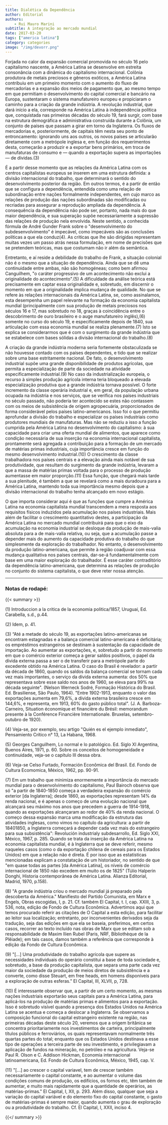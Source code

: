 ```yaml
---
title: Dialética da Dependência
author: Editorial
authors:
    - Rui Mauro Marini
subtitle: A integração ao mercado mundial
date: 2017-03-20
tags: ["america latina"]
category: categories
image: "/img/devorr.png"
---
```


Forjada no calor da expansão comercial promovida no século 16 pelo capitalismo nascente, a América Latina se desenvolve em estreita consonância com a dinâmica do capitalismo internacional. Colônia produtora de metais preciosos e gêneros exóticos, a América Latina contribuiu em um primeiro momento com o aumento do fluxo de mercadorias e a expansão dos meios de pagamento que, ao mesmo tempo em que permitiam o desenvolvimento do capital comercial e bancário na Europa, sustentaram o sistema manufatureiro europeu e propiciaram o caminho para a criação da grande indústria. A revolução industrial, que dará início a ela, corresponde na América Latina à independência política que, conquistada nas primeiras décadas do século 19, fará surgir, com base na estrutura demográfica e administrativa construída durante a Colônia, um conjunto de países que passam a girar em torno da Inglaterra. Os fluxos de mercadorias e, posteriormente, de capitais têm nesta seu ponto de entroncamento: ignorando uns aos outros, os novos países se articularão diretamente com a metrópole inglesa e, em função dos requerimentos desta, começarão a produzir e a exportar bens primários, em troca de manufaturas de consumo e — quando a exportação supera as importações — de dívidas.(3)

É a partir desse momento que as relações da América Latina com os centros capitalistas europeus se inserem em uma estrutura definida: a divisão internacional do trabalho, que determinará o sentido do desenvolvimento posterior da região. Em outros termos, é a partir de então que se configura a dependência, entendida como uma relação de subordinação entre nações formalmente independentes, em cujo marco as relações de produção das nações subordinadas são modificadas ou recriadas para assegurar a reprodução ampliada da dependência. A consequência da dependência não pode ser, portanto, nada mais do que maior dependência, e sua superação supõe necessariamente a supressão das relações de produção nela envolvida. Neste sentido, a conhecida fórmula de André Gunder Frank sobre o "desenvolvimento do subdesenvolvimento" é impecável, como impecáveis são as conclusões políticas a que ela conduz(4). As criticas que lhe são dirigidas representam muitas vezes um passo atrás nessa formulação, em nome de precisões que se pretendem teóricas, mas que costumam não ir além da semântica.

Entretanto, e aí reside a debilidade do trabalho de Frank, a situação colonial não é o mesmo que a situação de dependência. Ainda que se dê uma continuidade entre ambas, não são homogéneas; como bem afirmou Canguilhem, "o caráter progressivo de um acontecimento não exclui a originalidade do acontecimento".(5) A dificuldade da análise teórica está precisamente em captar essa originalidade e, sobretudo, em discernir o momento em que a originalidade implica mudança de qualidade. No que se refere às relações internacionais da América Latina, se, como assinalamos, esta desempenha um papel relevante na formação da economia capitalista mundial (principalmente com sua produção de metais preciosos nos séculos 16 e 17, mas sobretudo no 18, graças à coincidência entre o descobrimento de ouro brasileiro e o auge manufatureiro inglês),(6) somente no curso do século 19, e especificamente depois de 1840, sua articulação com essa economia mundial se realiza plenamente.(7) Isto se explica se considerarmos que é com o surgimento da grande indústria que se estabelece com bases sólidas a divisão internacional do trabalho.(8)

A criação da grande indústria moderna seria fortemente obstaculizada se não houvesse contado com os países dependentes, e tido que se realizar sobre uma base estritamente nacional. De fato, o desenvolvimento industrial supõe uma grande disponibilidade de produtos agrícolas, que permita a especialização de parte da sociedade na atividade especificamente industrial.(9) No caso da industrialização europeia, o recurso à simples produção agrícola interna teria bloqueado a elevada especialização produtiva que a grande indústria tornava possível. O forte incremento da classe operária industrial e, em geral, da população urbana ocupada na indústria e nos serviços, que se verifica nos países industriais no século passado, não poderia ter acontecido se estes não contassem com os meios de subsistência de origem agropecuária, proporcionados de forma considerável pelos países latino-americanos. Isso foi o que permitiu aprofundar a divisão do trabalho e especializar os países industriais como produtores mundiais de manufaturas. Mas não se reduziu a isso a função cumprida pela América Latina no desenvolvimento do capitalismo: à sua capacidade para criar uma oferta mundial de alimentos, que aparece como condição necessária de sua inserção na economia internacional capitalista, prontamente será agregada a contribuição para a formação de um mercado de matérias primas industriais, cuja importância cresce em função do mesmo desenvolvimento industrial.(10) O crescimento da classe trabalhadora nos países centrais e a elevação ainda mais notável de sua produtividade, que resultam do surgimento da grande indústria, levaram a que a massa de matérias primas voltada para o processo de produção aumentasse em maior proporção.(11) Essa função, que chegará mais tarde a sua plenitude, é também a que se revelará como a mais duradoura para a América Latina, mantendo toda sua importância mesmo depois que a divisão internacional do trabalho tenha alcançado em novo estágio.

O que importa considerar aqui é que as funções que cumpre a América Latina na economia capitalista mundial transcendem a mera resposta aos requisitos físicos induzidos pela acumulação nos países industriais. Mais além de facilitar o crescimento quantitativo destes, a participação da América Latina no mercado mundial contribuirá para que o eixo da acumulação na economia industrial se desloque da produção de mais-valia absoluta para a de mais-valia relativa, ou seja, que a acumulação passe a depender mais do aumento da capacidade produtiva do trabalho do que simplesmente da exploração do trabalhador. No entanto, o desenvolvimento da produção latino-americana, que permite à região coadjuvar com essa mudança qualitativa nos países centrais, dar-se-á fundamentalmente com base em uma maior exploração do trabalhador. É esse caráter contraditório da dependência latino-americana, que determina as relações de produção no conjunto do sistema capitalista, o que deve reter nossa atenção.

---


### Notas de rodapé:

{{< summary >}}

(1) Introduccion a la critica de la economia politica/1857, Uruguai, Ed. Carabella, s.d., p.44.

(2) Idem, p. 41.

(3) “Até a metade do século 19, as exportações latino-americanas se encontram estagnadas e a balança comercial latino-americana é deficitária; os empréstimos estrangeiros se destinam à sustentação da capacidade de importação. Ao aumentar as exportações, e, sobretudo a partir do momento em que o comércio exterior começa a gerar saldos positivos, o papel da dívida externa passa a ser o de transferir para a metrópole parte do excedente obtido na América Latina. O caso do Brasil é revelador: a partir da década de 1860, quando os saldos da balança comercial se tornam cada vez mais importantes, o serviço da dívida externa aumenta: dos 50% que representava sobre esse saldo nos anos de 1960, se eleva para 99% na década seguinte". (Nelson Werneck Sodré, Formação Histórica do Brasil. Ed. Brasiliense, São Paulo, 1964). "Entre 1902-1913, enquanto o valor das exportações aumenta em 79,6%, a dívida externa brasileira cresce em 144,6%, e representa, em 1913, 60% do gasto público total". (J. A. Barboza-Carneiro, Situation économique et financière du Brésil: memorandum presente à la Conférence Financière Internationale. Bruxelas, setembro-outubro de 1920). 

(4) Veja-se, por exemplo, seu artigo "Quién es el ejemplo inmediato", Pensamiento Crítico n° 13, La Habana, 1968. 

(5) Georges Canguilhem, Lo normal e lo patológico. Ed. Siglo XI Argentina, Buenos Aires, 1971, p. 60. Sobre os conceitos de homogeneidade e continuidade, veja-se o capítulo III dessa obra. 

(6) Veja-se Celso Furtado, Formación Econômica del Brasil. Ed. Fondo de Cultura Ecomomica, México, 1962, pp. 90-91. 

(7) Em um trabalho que minimiza enormemente a importância do mercado mundial para o desenvolvimento do capitalismo, Paul Bairoch observa que só "a partir de 1840-1850 começa a verdadeira expansão do comércio exterior [da Inglaterra]; desde 1860, as exportações representam 14% da renda nacional, e é apenas o começo de uma evolução nacional que alcançará seu máximo nos anos que precedem a guerra de 1914-1918, quando as exportações alcançaram ao redor de 40% da renda nacional. O começo dessa expansão marca uma modificação da estrutura das atividades inglesas, como vimos no capítulo da agricultura: a partir de 18401850, a Inglaterra começará a depender cada vez mais do estrangeiro para sua subsistência": Revolución industrialy subdesarrollo, Ed. Siglo XXI, México, 1967, p. 285. Quando se trata da inserção da América Latina na economia capitalista mundial, é à Inglaterra que se deve referir, mesmo naqueles casos (como o da exportação chilena de cereais para os Estados Unidos) em que a relação não é direta. É por isso que as estatísticas mencionadas explicam a constatação de um historiador, no sentido de que "em quase todas as partes [da América Latina], os níveis de comércio internacional de 1850 não excedem em muito os de 1825" (Túlio Halperin Donghi, Historia contemporânea de América Latina. Alianza Editorial, Madrid, 1970, p.158). 

(8) "A grande indústria criou o mercado mundial já preparado pela descoberta da América." Manifiesto del Partido Comunista, em Marx e Engels, Obras escogidas, I, p. 21. Cf. também El Capital, t. I, cap. XXIII, 3, p. 536, nota, edição de Fondo de Cultura Econômica. Advertimos aqui que temos procurado referir as citações de O Capital a esta edição, para facilitar ao leitor sua localização; entretanto, por inconvenientes derivados seja da tradução, seja das edições em que ela se baseia, preferimos, em certos casos, recorrer ao texto incluído nas obras de Marx que se editam sob a responsabilidade de Maxim Ilien Rubel (Paris, NRF, Bibliothèque de la Plêiade); em tais casos, damos também a referência que corresponde à edição da Fondo de Cultura Econômica. 

(9) "[...] Uma produtividade do trabalho agrícola que supere as necessidades individuais do operário constitui a base de toda sociedade e, sobretudo, a base da produção capitalista, que separa uma parte cada vez maior da sociedade da produção de meios diretos de subsistência e a converte, como disse Steuart, em free heads, em homens disponíveis para a exploração de outras esferas." El Capital, III, XLVII, p, 728. 

(10) É interessante observar que, a partir de um certo momento, as mesmas nações industriais exportarão seus capitais para a América Latina, para aplicá-los na produção de matérias primas e alimentos para a exportação. Isso é sobretudo visível quando a presença dos Estados Unidos na América Latina se acentua e começa a deslocar a Inglaterra. Se observamos a composição funcional do capital estrangeiro existente na região, nas primeiras décadas deste século 20, veremos que a origem britânica se concentra prioritariamente nos investimentos de carteira, principalmente títulos públicos e ferroviários, os quais representavam normalmente três quartas partes do total; enquanto que os Estados Unidos destinava a esse tipo de operações a terceira parte de seu investimento, e privilegiavam a aplicação de fundos na mineração, no petróleo e na agricultura. Veja-se Paul R. Olson e C. Addison Hickman, Economia internacional latinoamericana, Ed. Fondo de Cultura Econômica, México, 1945, cap. V. 

(11) "[...] ao crescer o capital variavel, tem de crescer também necessariamente o capital constante, e ao aumentar o volume das condições comuns de produção, os edifícios, os fornos etc, têm também de aumentar, e muito mais rapidamente que a quantidade de operários, as matérias-primas." El Capital, I, XII, p. 293. Além disso, qualquer que seja a variação do capital variável e do elemento fixo do capital constante, o gasto de matérias-primas é sempre maior, quando aumenta o grau de exploração ou a produtividade do trabalho. Cf. El Capital, I, XXII, inciso 4. 

{{</ summary >}}
